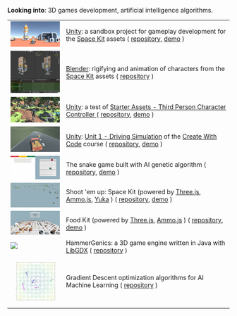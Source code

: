 <!--
**nrsharip/nrsharip** is a ✨ _special_ ✨ repository because its `README.md` (this file) appears on your GitHub profile.

Here are some ideas to get you started:

- 🔭 I’m currently working on ...
- 🌱 I’m currently learning ...
- 👯 I’m looking to collaborate on ...
- 🤔 I’m looking for help with ...
- 💬 Ask me about ...
- 📫 How to reach me: ...
- 😄 Pronouns: ...
- ⚡ Fun fact: ...
-->

**Looking into**: 3D games development, artificial intelligence algorithms.

<table>
  <tr>
    <td width="25%">
      <a href="https://github.com/nrsharip/unity-space-kit">
        <img src="https://github.com/nrsharip/unity-space-kit/blob/05303c896b87a9abab47280ee2dc5a453b9dd8b3/docs/run-compressed.gif?raw=true">
      </a>
    </td>
    <td>
      <a href="https://unity.com/">Unity</a>: a sandbox project for gameplay development for the
      <a href="https://kenney.nl/assets/space-kit">Space Kit</a> assets
      (
        <a href="https://github.com/nrsharip/unity-space-kit">repository</a>, 
        <a href="https://nrsharip.github.io/unity-space-kit/">demo</a>
      )
    </td>
  </tr>
  <tr>
    <td width="25%">
      <a href="https://github.com/nrsharip/blender-space-kit">
        <img src="https://github.com/nrsharip/blender-space-kit/blob/72526bdd2008ef1324d727fa02e79512a0c60b69/docs/run-compressed.gif?raw=true">
      </a>
    </td>
    <td>
      <a href="https://www.blender.org/">Blender</a>: rigifying and animation of characters from the
      <a href="https://kenney.nl/assets/space-kit">Space Kit</a> assets
      (
        <a href="https://github.com/nrsharip/blender-space-kit">repository</a>
      )
    </td>
  </tr>
  <tr>
    <td width="25%">
      <a href="https://github.com/nrsharip/unity-third-person">
        <img src="https://github.com/nrsharip/unity-third-person/blob/e40c16b4ee994067ea61999e124a287e0f729248/docs/run-compressed.gif?raw=true">
      </a>
    </td>
    <td>
      <a href="https://unity.com/">Unity</a>: a test of 
      <a href="https://assetstore.unity.com/packages/essentials/starter-assets-third-person-character-controller-196526">
        Starter Assets - Third Person Character Controller
      </a>
      (
        <a href="https://github.com/nrsharip/unity-third-person">repository</a>, 
        <a href="https://nrsharip.github.io/unity-third-person/">demo</a>
      )
    </td>
  </tr>
  <tr>
    <td width="25%">
      <a href="https://github.com/nrsharip/unity-cwc-prot-1">
        <img src="https://github.com/nrsharip/unity-cwc-prot-1/blob/0f0220dfe983f5385ba8aabc9f116ae45ec6adbb/docs/run-compressed.gif?raw=true">
      </a>
    </td>
    <td>
      <a href="https://unity.com/">Unity</a>: 
        <a href="https://learn.unity.com/project/unit-1-driving-simulation">Unit 1 - Driving Simulation</a> of the
        <a href="https://learn.unity.com/course/create-with-code">Create With Code</a> course
      (
        <a href="https://github.com/nrsharip/unity-cwc-prot-1">repository</a>, 
        <a href="https://nrsharip.github.io/unity-cwc-prot-1/">demo</a>
      )
    </td>
  </tr>
  <tr>
    <td width="25%">
      <a href="https://github.com/nrsharip/ai-genetic-algorithm-snake">
        <img src="https://github.com/nrsharip/ai-genetic-algorithm-snake/blob/c3fb8c518062efed7904cc91dacd2f7929313de2/docs/run-compressed.gif?raw=true">
      </a>
    </td>
    <td>
      The snake game built with AI genetic algorithm (
        <a href="https://github.com/nrsharip/ai-genetic-algorithm-snake">repository</a>, 
        <a href="https://nrsharip.github.io/ai-genetic-algorithm-snake/">demo</a>
      )
    </td>
  </tr>
  <tr>
    <td width="25%">
      <a href="https://github.com/nrsharip/threejs-shmup">
        <img src="https://github.com/nrsharip/threejs-shmup/blob/4e6d3217161e500d7b873360f78eec2e2361620c/docs/run-compressed.gif?raw=true">
      </a>
    </td>
    <td>
      Shoot 'em up: Space Kit (powered by 
        <a href="https://threejs.org/">Three.js</a>, 
        <a href="https://github.com/kripken/ammo.js/">Ammo.js</a>, 
        <a href="https://mugen87.github.io/yuka/">Yuka</a>
      ) (
        <a href="https://github.com/nrsharip/threejs-shmup">repository</a>, 
        <a href="https://nrsharip.github.io/threejs-shmup/">demo</a>
      )
    </td>
  </tr>
  <tr>
    <td width="25%">
      <a href="https://github.com/nrsharip/threejs-food-kit">
        <img src="https://github.com/nrsharip/threejs-food-kit/blob/5d9498cedad3601af796b069213a4f5044ae2525/docs/run-compressed.gif?raw=true">
      </a>
    </td>
    <td>
      Food Kit (powered by 
        <a href="https://threejs.org/">Three.js</a>, 
        <a href="https://github.com/kripken/ammo.js/">Ammo.js</a>
      ) (
        <a href="https://github.com/nrsharip/threejs-food-kit">repository</a>, 
        <a href="https://nrsharip.github.io/threejs-food-kit/">demo</a>
      )
    </td>
  </tr>
  <tr>
    <td width="25%">
      <a href="https://github.com/nrsharip/hammergenics">
        <img src="https://github.com/nrsharip/hammergenics/blob/d729596672ffa3cdd14fbb280ec7b3a707cd5349/docs/gifs/run-compressed2.gif?raw=true">
      </a>
    </td>
    <td>
      HammerGenics: a 3D game engine written in Java with <a href="https://libgdx.com/">LibGDX</a> (
        <a href="https://github.com/nrsharip/hammergenics">repository</a>
      )
    </td>
  </tr>
  <tr>
    <td width="25%">
      <a href="https://github.com/nrsharip/gradient-descent">
        <img src="https://github.com/nrsharip/gradient-descent/blob/1631e04bfe4c309321424b166a7df1d81fe14766/python/images/run-compressed.gif?raw=true">
      </a>
    </td>
    <td>
      Gradient Descent optimization algorithms for AI Machine Learning (
        <a href="https://github.com/nrsharip/gradient-descent">repository</a>
      )
    </td>
  </tr>
</table>
